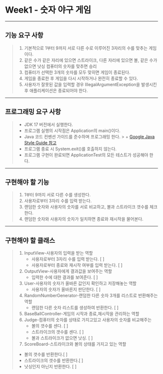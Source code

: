 # Week1 - 숫자 야구 게임
------------

## 기능 요구 사항

> 1. 기본적으로 1부터 9까지 서로 다른 수로 이루어진 3자리의 수를 맞추는 게임이다.
> 2. 같은 수가 같은 자리에 있으면 스트라이크, 다른 자리에 있으면 볼, 같은 수가 없으면 낫싱 컴퓨터의 숫자를 맞추면 승리
> 3. 컴퓨터가 선택한 3개의 숫자를 모두 맞히면 게임이 종료된다.
> 4. 게임을 종료한 후 게임을 다시 시작하거나 완전히 종료할 수 있다.
> 5. 사용자가 잘못된 값을 입력할 경우 IllegalArgumentException을 발생시킨 후 애플리케이션은 종료되어야 한다.
------------

## 프로그래밍 요구 사항

> + JDK 17 버전에서 실행한다.
> + 프로그램 실행의 시작점은 Application의 main()이다.
> + Java 코드 컨벤션 가이드를 준수하며 프로그래밍 한다.
    >   + [Google Java Style Guide 참고](https://github.com/woowacourse/woowacourse-docs/tree/main/styleguide/java)
> + 프로그램 종료 시 System.exit()를 호출하지 않는다.
> + 프로그램 구현이 완료되면 ApplicationTest의 모든 테스트가 성공해야 한다.
------------

## 구현해야 할 기능

> 1. 1부터 9까지 서로 다른 수를 생성한다.
> 2. 사용자로부터 3자리 수를 입력 받는다.
> 3. 랜덤한 숫자와 사용자의 숫자를 서로 비교하고, 볼과 스트라이크 갯수를 체크한다.
> 4. 랜덤한 숫자와 사용자의 숫자가 일치하면 종료와 재시작을 물어본다.
------------

## 구현해야 할 클래스

> 1. InputView-사용자의 입력을 받는 역할
>    - 사용자로부터 3자리 수를 입력 받는다. [ ]
>    - 사용자로부터 종료와 재시작 여부를 입력 받는다. [ ]
> 2. OutputView-사용자에게 결과값을 보여주는 역할
>    - 입력한 수에 대한 결과를 보여준다. [ ]
> 3. User-사용자의 숫자가 올바른 값인지 확인하고 저장해놓는 역할
>    - 사용자의 숫자가 올바른지 판단한다. [ ]
> 4. RandomNumberGenerator-랜덤한 다른 숫자 3개를 리스트로 반환해주는 역할
>    - 랜덤한 다른 숫자 리스트를 생성하여 반환한다. [ ]
> 5. BaseBallController-게임의 시작과 종료,재시작을 관리하는 역할
> 6. Judge-컴퓨터의 숫자를 상태로 가지고있고 사용자의 숫자를 비교해주는
>    - 볼의 갯수를 센다. [ ]
>    - 스트라이크의 갯수를 센다. [ ]
>    - 볼과 스트라이크가 없으면 낫싱. [ ]
> 7. ScoreBoard-스트라이크와 볼의 상태를 가지고 있는 역할
>   - 볼의 갯수를 반환한다.[ ]
>   - 스트라이크의 갯수를 반환한다.[ ]
>   - 낫싱인지 아닌지 반환한다. [ ]

